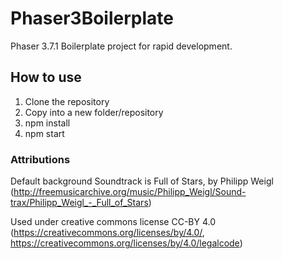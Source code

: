 # Phaser3Boilerplate

Phaser 3.7.1 Boilerplate project for rapid development.

## How to use
1. Clone the repository
2. Copy into a new folder/repository
3. npm install
4. npm start

### Attributions

Default background Soundtrack is Full of Stars, by Philipp Weigl (http://freemusicarchive.org/music/Philipp_Weigl/Sound-trax/Philipp_Weigl_-_Full_of_Stars)

Used under creative commons license CC-BY 4.0 (https://creativecommons.org/licenses/by/4.0/, https://creativecommons.org/licenses/by/4.0/legalcode)
